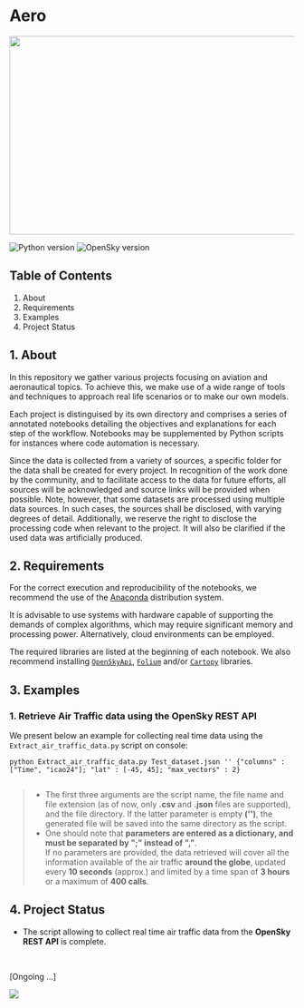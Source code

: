 # Aero

<p align = "center" >
<img
src = "https://i.imgur.com/VnzsLOe.gif"
width="820" height="350">
</p>
<!-- "https://64.media.tumblr.com/abd72a218e862bd086a77f691489ff7e/tumblr_o7zzex1bXk1v3yf2mo1_500.gifv" -->

![Python version](https://img.shields.io/badge/python-blue)
![OpenSky version](https://img.shields.io/badge/opensky_api-gray)


## Table of Contents
1. About
2. Requirements
3. Examples
4. Project Status

## 1. About
In this repository we gather various projects focusing on aviation and aeronautical topics. To achieve this, we make use of a wide range of tools and techniques to approach real life scenarios or to make our own models. 

Each project is distinguised by its own directory and comprises a series of annotated notebooks detailing the objectives and explanations for each step of the workflow. Notebooks may be supplemented by Python scripts for instances where code automation is necessary.

Since the data is collected from a variety of sources, a specific folder for the data shall be created for every project. In recognition of the work done by the community, and to facilitate access to the data for future efforts, all sources will be acknowledged and source links will be provided when possible. Note, however, that some datasets are processed using multiple data sources. In such cases, the sources shall be disclosed, with varying degrees of detail. Additionally, we reserve the right to disclose the processing code when relevant to the project. It will also be clarified if the used data was artificially produced.

## 2. Requirements

For the correct execution and reproducibility of the notebooks, we recommend the use of the [Anaconda](https://www.anaconda.com/download) distribution system.

It is advisable to use systems with hardware capable of supporting the demands of complex algorithms, which may require significant memory and processing power. 
Alternatively, cloud environments can be employed. 

The required libraries are listed at the beginning of each notebook. We also recommend installing [`OpenSkyApi`](https://openskynetwork.github.io/opensky-api/python.html),  [`Folium`](https://python-visualization.github.io/folium/latest/getting_started.html) and/or [`Cartopy`](https://scitools.org.uk/cartopy/docs/latest/installing.html) libraries.

## 3. Examples

### 1. Retrieve Air Traffic data using the OpenSky REST API

We present below an example for collecting real time data using the `Extract_air_traffic_data.py` script on console: 

```
python Extract_air_traffic_data.py Test_dataset.json '' {"columns" : ["Time", "icao24"]; "lat" : [-45, 45]; "max_vectors" : 2}
          
```
> - The first three arguments are the script name, the file name and file extension (as of now, only **.csv** and **.json** files are supported), and the file directory. If the latter parameter is empty **('')**, the generated file will be saved into the same directory as the script.
> - One should note that **parameters are entered as a dictionary, and must be separated by ";" instead of ","**. <br>
>  If no parameters are provided, the data retrieved will cover all the information available of the air traffic **around the globe**, updated every **10 seconds** (approx.) and limited by a time span of **3 hours** or a maximum of **400 calls**. 

## 4. Project Status
- The script allowing to collect real time air traffic data from the **OpenSky REST API** is complete. 

<br>


[Ongoing ...]

<p>
<img 
src = "https://i.makeagif.com/media/11-02-2015/k6LT-1.gif">
</p>

<!-- https://i.pinimg.com/originals/95/50/7b/95507b24e2a22b8eb9afc06d453693cd.gif -->
